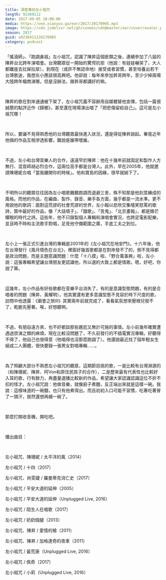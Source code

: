 ```yaml
---
title: 深度專訪左小祖咒
length: 92369112
date: 2017-09-05 18:00:00
media: https://one.xiaoyuu.ga/ear/2017/20170905.mp3
image: https://cdn.jsdelivr.net/gh/coxmos/cdn@master/ear/cover/avatar.png
season: 2017
guid: a9236911220170905
category: podcast
---
```


<p>「搖滾師」、「跑調鼻祖」左小祖咒，認識了陳昇這個匪類之後，連續參加了八屆的陳昇台北跨年演唱會。台灣聽眾從一開始的驚愕抗拒（他說：有娃娃嚇哭了，大人都離座去拉屎拉尿），到現在（或許不無認命地）接受或者習慣，甚至培養出若干台灣歌迷，我想左小應該很高興吧。他卻說：每年來參加昇哥跨年，至少少掉兩場大陸跨年檔商演哪。但是沒辦法，跟昇哥都講好的嘛。</p>
<br/>
<p>陳昇的歌在對岸通通被下架了，左小祖咒義不容辭用自媒體替他宣傳，包括一篇很誠懇的點評近作《歸鄉》，甚至還在現場演出唱了「把悲傷留給自己」。這可是左小祖咒哪！</p>
<br/>
<p>所以，要讓不見得熟悉他的台灣聽眾最快進入狀況，還是得從陳昇說起。畢竟近年他倆的作品互相滲透影響，難說是誰帶壞誰。</p>
<br/>
<p>不過，左小和台灣音樂人的合作，遠遠早於陳昇：他在十幾年前就固定和製作人方無行、混音師胡必烈合作，這兩位高手都是台灣人。此外，早在2005年，他就邀請陳珊妮合唱「當我離開你的時候」。他和寶島的因緣，很早就結下了。</p>
<br/>
<p>不明所以的聽眾往往因為左小唱歌難聽跑調而退避三舍，殊不知那是他刻意練成的風格。而他的作品，在編曲、製作、錄音、樂手各方面，幾乎都是一流水準。更不用說他的歌詞：面對這荒謬的社會荒謬的世界，左小報以悲欣交集嘻笑怒罵的歌詩，箇中最好的作品，像「大話噴子」、「錢歌」、「苦鬼」、「北京畫報」，都是鋒芒耀眼的時代之詩。這些年，他不只錄製個人專輯和演唱會實況，也跨足電影配樂，並且時不時和主流歌手對唱，足見他守備範圍之廣，手底工夫之到位。</p>
<br/>
<p>
<p>左小上一張正式引進台灣的專輯是2001年的《左小祖咒在地安門》。十六年後，他在台灣發行《風月情色在台北》，裡面好幾首歌都是在對岸發不了的，倒不見得都是政治問題，而是主題意識問題：什麼「十八摸」啦、「野合萬事興」啦，左小說：這張專輯希望讓台灣朋友更認識他，所以選的大致上都是情歌。嗯，好吧，你說了算。</p>
</p>
<br/>
<p>這幾年，左小作品有好些歌都在音樂平台消失了，有的是意識型態問題，有的是合唱者的問題（陳昇、黃耀明）。他其實還有更多意識型態不見容於時下尺度的歌，訪問中他透露：《廟會之旅III》其實兩年前就完成了，看看氣氛想來壓根兒發不了，乾脆先壓著。唉，好想聽啊。</p>
<br/>
<p>不過，有朋自遠方來，也不好都談那些尷尬又無計可施的事情。左小前幾年確實遭遇過禁演之類的麻煩，現在比較沒問題了，不久前發行的不插電實況專輯，好聽得不得了，他自己也很得意（他唱得也沒那麼跑調了）。他還說最近找了個年輕女生組成二人團體，很快要錄一張男女對唱專輯……。</p>
<br/>
<p>為了照顧大部分不熟悉左小祖咒的聽眾，這期節目挑的歌，一是比較有台灣淵源的（和陳珊妮、陳昇、阿Von和原住民孩子的合作），二是歷來最有代表性也比較好入耳的歌，行有餘力，再盡量選播比較新的作品，希望讓大家認識認識這位不折不扣的怪才。左小祖咒說：他做音樂，就像廚子煮麵，反正端出來就是這樣一碗。我說：這樣味道的一碗麵，也只有他煮得出。而且初初入口可能不習慣，吃著吃著冒了一頭汗，居然還想再續一碗了。</p>
<br/>
<p>那麼打開收音機，開吃吧。</p>
</p>
<br/>
<p>播出曲目：</p>
<br/>
<p>左小祖咒、陳珊妮 / 太平洋的風（2014）</p>
<p>左小祖咒 / 十四（2017）</p>
<p>左小祖咒、尚雯婕 / 羅曼蒂克消亡史（2017）</p>
<p>左小祖咒 / 平安大道的延伸（2005）</p>
<p>左小祖咒 / 平安大道的延伸（Unplugged Live, 2016）</p>
<p>左小祖咒 / 陌生人在唱歌（2017）</p>
<p>左小祖咒 / 奶奶個腿（2013）</p>
<p>左小祖咒、陳昇 / 愛情的槍（2011）</p>
<p>左小祖咒、陳昇 / 加格達奇的夜車（2011）</p>
<p>左小祖咒 / 最荒唐（Unplugged Live, 2016）</p>
<p>左小祖咒 / 佩奇（2017）</p>
<p>左小祖咒 / 小莉（Unplugged Live, 2016）</p>
<p>

</p> <br/>
